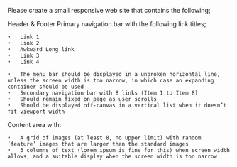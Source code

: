 Please create a small responsive web site that contains the following;

Header & Footer
Primary navigation bar with the following link titles;

	•	Link 1
	•	Link 2
	•	Awkward Long link
	•	Link 3
	•	Link 4

	•	The menu bar should be displayed in a unbroken horizontal line, unless the screen width is too narrow, in which case an expanding container should be used
	•	Secondary navigation bar with 8 links (Item 1 to Item 8)
	•	Should remain fixed on page as user scrolls
	•	Should be displayed off-canvas in a vertical list when it doesn’t fit viewport width

Content area with:

	•	A grid of images (at least 8, no upper limit) with random ‘feature’ images that are larger than the standard images 
	•	3 columns of text (lorem ipsum is fine for this) when screen width allows, and a suitable display when the screen width is too narrow